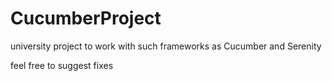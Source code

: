 # CucumberProject
university project to work with such frameworks as Cucumber and Serenity

feel free to suggest fixes
